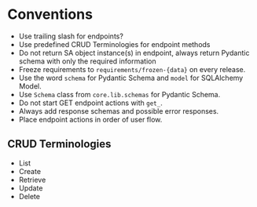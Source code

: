 # Conventions

*   Use trailing slash for endpoints?
*   Use predefined CRUD Terminologies for endpoint methods
*   Do not return SA object instance(s) in endpoint, always return Pydantic schema with only the required information
*   Freeze requirements to `requirements/frozen-{data}` on every release.
*   Use the word `schema` for Pydantic Schema and `model` for SQLAlchemy Model.
*   Use `Schema` class from `core.lib.schemas` for Pydantic Schema.
*   Do not start GET endpoint actions with `get_`.
*   Always add response schemas and possible error responses.
*   Place endpoint actions in order of user flow.

## CRUD Terminologies

*   List
*   Create
*   Retrieve
*   Update
*   Delete
